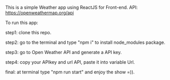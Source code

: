 This is a simple Weather app using ReactJS for Front-end.
API: https://openweathermap.org/api

To run this app:

step1: clone this repo.

step2: go to the terminal and type "npm i" to install node_modules package.

step3: go to Open Weather API and generate a API key.

step4: copy your APIkey and url API, paste it into variable Url.

final: at terminal type "npm run start" and enjoy the show =)).

